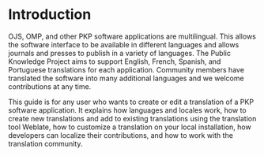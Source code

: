 # Introduction

OJS, OMP, and other PKP software applications are multilingual. This allows the software interface to be available in different languages and allows journals and presses to publish in a variety of languages. The Public Knowledge Project aims to support English, French, Spanish, and Portuguese translations for each application. Community members have translated the software into many additional languages and we welcome contributions at any time.

This guide is for any user who wants to create or edit a translation of a PKP software application. It explains how languages and locales work, how to create new translations and add to existing translations using the translation tool Weblate, how to customize a translation on your local installation, how developers can localize their contributions, and how to work with the translation community.

